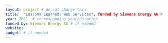 ```yaml
---
layout: project # do not change this
title: 	"Lessons Learned: Web Services", funded by Siemens Energy AG # title of the project
year: 2021	# corresponding year/duration
funded by: Siemens Energy AG # if needed
website: 
budget: # if needed
---
```

